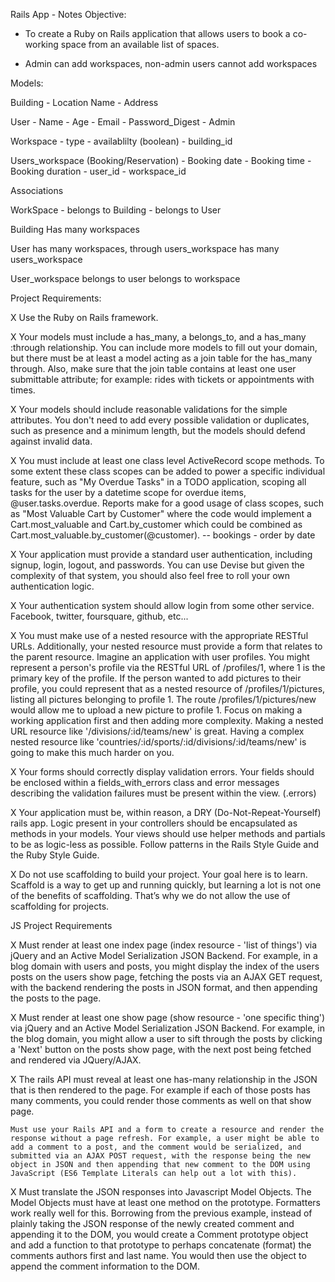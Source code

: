Rails App - Notes
Objective: 

- To create a Ruby on Rails application that allows users to book a co-working space from an available list of spaces.
     
- Admin can add workspaces, non-admin users cannot add workspaces 
     
Models:

Building
        - Location Name
        - Address
        
User
        - Name
        - Age 
        - Email 
        - Password_Digest
        - Admin 
    
Workspace
        - type
        - availablilty (boolean)
        - building_id 
        
Users_workspace (Booking/Reservation)
        - Booking date
        - Booking time 
        - Booking duration 
        - user_id
        - workspace_id 
        
Associations

WorkSpace 
        - belongs to Building
        - belongs to User
    
Building 
    Has many workspaces 
    
User 
    has many workspaces, through users_workspace
    has many users_workspace
    
User_workspace
    belongs to user
    belongs to workspace
        
Project Requirements:

X    Use the Ruby on Rails framework.

X    Your models must include a has_many, a belongs_to, and a has_many :through relationship. You can include more models to fill out your domain, but there must be at least a model acting as a join table for the has_many through. Also, make sure that the join table contains at least one user submittable attribute; for example: rides with tickets or appointments with times.

X    Your models should include reasonable validations for the simple attributes. You don't need to add every possible validation or duplicates, such as presence and a minimum length, but the models should defend against invalid data.

X    You must include at least one class level ActiveRecord scope methods. To some extent these class scopes can be added to power a specific individual feature, such as "My Overdue Tasks" in a TODO application, scoping all tasks for the user by a datetime scope for overdue items, @user.tasks.overdue. Reports make for a good usage of class scopes, such as "Most Valuable Cart by Customer" where the code would implement a Cart.most_valuable and Cart.by_customer which could be combined as Cart.most_valuable.by_customer(@customer). -- bookings - order by date 

X   Your application must provide a standard user authentication, including signup, login, logout, and passwords. You can use Devise but given the complexity of that system, you should also feel free to roll your own authentication logic.

X    Your authentication system should allow login from some other service. Facebook, twitter, foursquare, github, etc...

X    You must make use of a nested resource with the appropriate RESTful URLs. Additionally, your nested resource must provide a form that relates to the parent resource. Imagine an application with user profiles. You might represent a person's profile via the RESTful URL of /profiles/1, where 1 is the primary key of the profile. If the person wanted to add pictures to their profile, you could represent that as a nested resource of /profiles/1/pictures, listing all pictures belonging to profile 1. The route /profiles/1/pictures/new would allow me to upload a new picture to profile 1. Focus on making a working application first and then adding more complexity. Making a nested URL resource like '/divisions/:id/teams/new' is great. Having a complex nested resource like 'countries/:id/sports/:id/divisions/:id/teams/new' is going to make this much harder on you.

X    Your forms should correctly display validation errors. Your fields should be enclosed within a fields_with_errors class and error messages describing the validation failures must be present within the view. (.errors)

X    Your application must be, within reason, a DRY (Do-Not-Repeat-Yourself) rails app. Logic present in your controllers should be encapsulated as methods in your models. Your views should use helper methods and partials to be as logic-less as possible. Follow patterns in the Rails Style Guide and the Ruby Style Guide.

X    Do not use scaffolding to build your project. Your goal here is to learn. Scaffold is a way to get up and running quickly, but learning a lot is not one of the benefits of scaffolding. That’s why we do not allow the use of scaffolding for projects.

JS Project Requirements

X    Must render at least one index page (index resource - 'list of things') via jQuery and an Active Model Serialization JSON Backend. For example, in a blog domain with users and posts, you might display the index of the users posts on the users show page, fetching the posts via an AJAX GET request, with the backend rendering the posts in JSON format, and then appending the posts to the page.

X    Must render at least one show page (show resource - 'one specific thing') via jQuery and an Active Model Serialization JSON Backend. For example, in the blog domain, you might allow a user to sift through the posts by clicking a 'Next' button on the posts show page, with the next post being fetched and rendered via JQuery/AJAX.

X    The rails API must reveal at least one has-many relationship in the JSON that is then rendered to the page. For example if each of those posts has many comments, you could render those comments as well on that show page.

    Must use your Rails API and a form to create a resource and render the response without a page refresh. For example, a user might be able to add a comment to a post, and the comment would be serialized, and submitted via an AJAX POST request, with the response being the new object in JSON and then appending that new comment to the DOM using JavaScript (ES6 Template Literals can help out a lot with this).

X    Must translate the JSON responses into Javascript Model Objects. The Model Objects must have at least one method on the prototype. Formatters work really well for this. Borrowing from the previous example, instead of plainly taking the JSON response of the newly created comment and appending it to the DOM, you would create a Comment prototype object and add a function to that prototype to perhaps concatenate (format) the comments authors first and last name. You would then use the object to append the comment information to the DOM.
